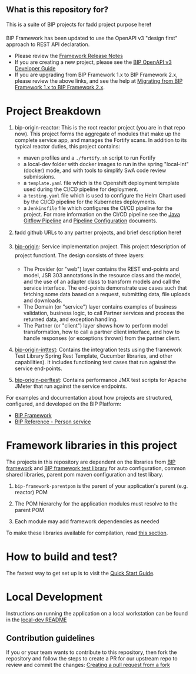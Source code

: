 ## What is this repository for?

This is a suite of BIP projects for :exclamation:add project purpose here:exclamation:

BIP Framework has been updated to use the OpenAPI v3 "design first" approach to REST API declaration.
- Please review the [Framework Release Notes](https://github.ec.va.gov/EPMO/bip-framework/wiki/Framework-Release-Notes)
- If you are creating a new project, please see the [BIP OpenAPI v3 Developer Guide](docs/openapi-v3-developer-guide.md)
- If you are upgrading from BIP Framework 1.x to BIP Framework 2.x, please review the above links, and see the help at [Migrating from BIP Framework 1.x to BIP Framework 2.x](docs/openapi-v3-migration-guide.md).

# Project Breakdown

1. bip-origin-reactor: This is the root reactor project (you are in that repo now). This project forms the aggregate of modules that make up the complete service app, and manages the Fortify scans. In addition to its typical reactor duties, this project contains:
	- maven profiles and a `./fortify.sh` script to run Fortify
	- a local-dev folder with docker images to run in the spring "local-int" (docker) mode, and with tools to simplify SwA code review submissions.
	- a `template.yaml` file which is the Openshift deployment template used during the CI/CD pipeline for deployment.
	- a `testing.yaml` file which is used to configure the Helm Chart used by the CI/CD pipeline for the Kubernetes deployments.
	- a `Jenkinsfile` file which configures the CI/CD pipeline for the project. For more information on the CI/CD pipeline see the [Java Gitflow Pipeline](https://github.ec.va.gov/EPMO/bip-jenkins-lib/tree/master/docs/spring-boot-pipelines) and [Pipeline Configuration](https://github.ec.va.gov/EPMO/bip-jenkins-lib/blob/master/docs/spring-boot-pipelines/pipeline-config.md) documents.

2. :exclamation:add github URLs to any partner projects, and brief description here:exclamation:

3. [bip-origin](https://github.ec.va.gov/EPMO/__artifactId__/tree/master/__artifactId__): Service implementation project. This project :exclamation:description of project function:exclamation:. The design consists of three layers:

	- The Provider (or "web") layer contains the REST end-points and model, JSR 303 annotations in the resource class and the model, and the use of an adapter class to transform models and call the service interface. The end-points demonstrate use cases such that fetching some data based on a request, submitting data, file uploads and downloads.
	- The Domain (or "service") layer contains examples of business validation, business logic,  to call Partner services and process the returned data, and exception handling.
	- The Partner (or "client") layer shows how to perform model transformation, how to call a partner client interface, and how to handle responses (or exceptions thrown) from the partner client.

4. [bip-origin-inttest](https://github.ec.va.gov/EPMO/__artifactId__/tree/master/__artifactId__-inttest): Contains the integration tests using the framework Test Library Spring Rest Template, Cucumber libraries, and other capabilities). It includes functioning test cases that run against the service end-points.

5. [bip-origin-perftest](https://github.ec.va.gov/EPMO/__artifactId__/tree/master/__artifactId__-perftest): Contains performance JMX test scripts for Apache JMeter that run against the service endpoints.

For examples and documentation about how projects are structured, configured, and developed on the BIP Platform:

- [BIP Framework](https://github.ec.va.gov/EPMO/bip-framework)
- [BIP Reference - Person service](https://github.ec.va.gov/EPMO/bip-reference-person)

# Framework libraries in this project

The projects in this repository are dependent on the libraries from [BIP framework](https://github.ec.va.gov/EPMO/bip-framework) and [BIP framework test library](https://github.ec.va.gov/EPMO/bip-framework/tree/master/bip-framework-test-lib) for  auto configuration, common shared libraries, parent pom maven configuration and test libary.

1. `bip-framework-parentpom` is the parent of your application's parent (e.g. reactor) POM

2. The POM hierarchy for the application modules must resolve to the parent POM

3. Each module may add framework dependencies as needed

To make these libraries available for compilation, read [this section](#how-to-make-the-dependency-framework-libraries-available).

# How to build and test?

The fastest way to get set up is to visit the [Quick Start Guide](https://github.ec.va.gov/EPMO/bip-reference-person/blob/master/docs/quick-start-guide.md).


# Local Development
Instructions on running the application on a local workstation can be found in the [local-dev README](local-dev)

## Contribution guidelines
If you or your team wants to contribute to this repository, then fork the repository and follow the steps to create a PR for our upstream repo to review and commit the changes:
[Creating a pull request from a fork](https://help.github.com/articles/creating-a-pull-request-from-a-fork/)
